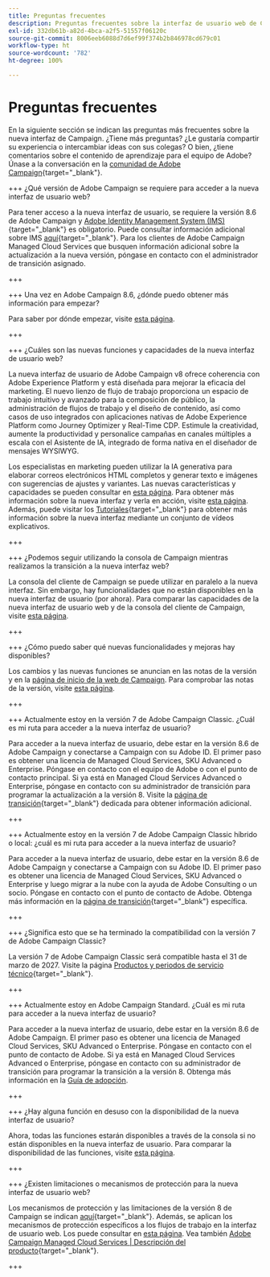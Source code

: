 ```yaml
---
title: Preguntas frecuentes
description: Preguntas frecuentes sobre la interfaz de usuario web de Campaign
exl-id: 332db61b-a82d-4bca-a2f5-51557f06120c
source-git-commit: 8006eeb6088d7d6ef99f374b2b846978cd679c01
workflow-type: ht
source-wordcount: '782'
ht-degree: 100%

---
```


# Preguntas frecuentes

En la siguiente sección se indican las preguntas más frecuentes sobre la nueva interfaz de Campaign. ¿Tiene más preguntas? ¿Le gustaría compartir su experiencia o intercambiar ideas con sus colegas? O bien, ¿tiene comentarios sobre el contenido de aprendizaje para el equipo de Adobe? Únase a la conversación en la [comunidad de Adobe Campaign](https://experienceleaguecommunities.adobe.com/t5/adobe-campaign-classic-v7/ct-p/adobe-campaign-classic-community?profile.language=es){target="_blank"}.

+++ ¿Qué versión de Adobe Campaign se requiere para acceder a la nueva interfaz de usuario web?

Para tener acceso a la nueva interfaz de usuario, se requiere la versión 8.6 de Adobe Campaign y [Adobe Identity Management System (IMS)](https://helpx.adobe.com/es/enterprise/using/identity.html){target="_blank"} es obligatorio. Puede consultar información adicional sobre IMS [aquí](https://experienceleague.adobe.com/es/docs/campaign/technotes-ac/tn-new/migrate-users-to-ims){target="_blank"}. Para los clientes de Adobe Campaign Managed Cloud Services que busquen información adicional sobre la actualización a la nueva versión, póngase en contacto con el administrador de transición asignado.

+++

+++ Una vez en Adobe Campaign 8.6, ¿dónde puedo obtener más información para empezar?

Para saber por dónde empezar, visite [esta página](../get-started/get-started.md).

+++

+++ ¿Cuáles son las nuevas funciones y capacidades de la nueva interfaz de usuario web?

La nueva interfaz de usuario de Adobe Campaign v8 ofrece coherencia con Adobe Experience Platform y está diseñada para mejorar la eficacia del marketing. El nuevo lienzo de flujo de trabajo proporciona un espacio de trabajo intuitivo y avanzado para la composición de público, la administración de flujos de trabajo y el diseño de contenido, así como casos de uso integrados con aplicaciones nativas de Adobe Experience Platform como Journey Optimizer y Real-Time CDP.  Estimule la creatividad, aumente la productividad y personalice campañas en canales múltiples a escala con el Asistente de IA, integrado de forma nativa en el diseñador de mensajes WYSIWYG.

Los especialistas en marketing pueden utilizar la IA generativa para elaborar correos electrónicos HTML completos y generar texto e imágenes con sugerencias de ajustes y variantes. Las nuevas características y capacidades se pueden consultar en [esta página](../rn/whats-new.md). Para obtener más información sobre la nueva interfaz y verla en acción, visite [esta página](../get-started/user-interface.md). Además, puede visitar los [Tutoriales](https://experienceleague.adobe.com/es/docs/campaign-web-learn/tutorials/overview){target="_blank"} para obtener más información sobre la nueva interfaz mediante un conjunto de vídeos explicativos.

+++

+++ ¿Podemos seguir utilizando la consola de Campaign mientras realizamos la transición a la nueva interfaz web?

La consola del cliente de Campaign se puede utilizar en paralelo a la nueva interfaz. Sin embargo, hay funcionalidades que no están disponibles en la nueva interfaz de usuario (por ahora). Para comparar las capacidades de la nueva interfaz de usuario web y de la consola del cliente de Campaign, visite [esta página](../get-started/capability-matrix.md).

+++

+++ ¿Cómo puedo saber qué nuevas funcionalidades y mejoras hay disponibles?

Los cambios y las nuevas funciones se anuncian en las notas de la versión y en la [página de inicio de la web de Campaign](../get-started/user-interface.md#user-interface-home). Para comprobar las notas de la versión, visite [esta página](../rn/release-notes.md).

+++

+++ Actualmente estoy en la versión 7 de Adobe Campaign Classic. ¿Cuál es mi ruta para acceder a la nueva interfaz de usuario?

Para acceder a la nueva interfaz de usuario, debe estar en la versión 8.6 de Adobe Campaign y conectarse a Campaign con su Adobe ID. El primer paso es obtener una licencia de Managed Cloud Services, SKU Advanced o Enterprise. Póngase en contacto con el equipo de Adobe o con el punto de contacto principal. Si ya está en Managed Cloud Services Advanced o Enterprise, póngase en contacto con su administrador de transición para programar la actualización a la versión 8. Visite la [página de transición](https://experienceleague.adobe.com/es/docs/campaign/campaign-v8/new/v7-to-v8){target="_blank"} dedicada para obtener información adicional.

+++

+++ Actualmente estoy en la versión 7 de Adobe Campaign Classic híbrido o local: ¿cuál es mi ruta para acceder a la nueva interfaz de usuario?

Para acceder a la nueva interfaz de usuario, debe estar en la versión 8.6 de Adobe Campaign y conectarse a Campaign con su Adobe ID. El primer paso es obtener una licencia de Managed Cloud Services, SKU Advanced o Enterprise y luego migrar a la nube con la ayuda de Adobe Consulting o un socio. Póngase en contacto con el punto de contacto de Adobe. Obtenga más información en la [página de transición](https://experienceleague.adobe.com/es/docs/campaign/campaign-v8/new/v7-to-v8){target="_blank"} específica.

+++

+++ ¿Significa esto que se ha terminado la compatibilidad con la versión 7 de Adobe Campaign Classic?

La versión 7 de Adobe Campaign Classic será compatible hasta el 31 de marzo de 2027. Visite la página [Productos y periodos de servicio técnico](https://helpx.adobe.com/es/support/programs/eol-matrix.html){target="_blank"}.

+++

+++ Actualmente estoy en Adobe Campaign Standard. ¿Cuál es mi ruta para acceder a la nueva interfaz de usuario?

Para acceder a la nueva interfaz de usuario, debe estar en la versión 8.6 de Adobe Campaign. El primer paso es obtener una licencia de Managed Cloud Services, SKU Advanced o Enterprise. Póngase en contacto con el punto de contacto de Adobe. Si ya está en Managed Cloud Services Advanced o Enterprise, póngase en contacto con su administrador de transición para programar la transición a la versión 8. Obtenga más información en la [Guía de adopción](../../adoption/home.md).

+++

+++ ¿Hay alguna función en desuso con la disponibilidad de la nueva interfaz de usuario?

Ahora, todas las funciones estarán disponibles a través de la consola si no están disponibles en la nueva interfaz de usuario. Para comparar la disponibilidad de las funciones, visite [esta página](../get-started/capability-matrix.md).

+++

+++ ¿Existen limitaciones o mecanismos de protección para la nueva interfaz de usuario web?

Los mecanismos de protección y las limitaciones de la versión 8 de Campaign se indican [aquí](https://experienceleague.adobe.com/es/docs/campaign/campaign-v8/releases/ac-guardrails){target="_blank"}. Además, se aplican los mecanismos de protección específicos a los flujos de trabajo en la interfaz de usuario web. Los puede consultar en [esta página](../get-started/guardrails.md). Vea también [Adobe Campaign Managed Cloud Services | Descripción del producto](https://helpx.adobe.com/es/legal/product-descriptions/adobe-campaign-managed-cloud-services.html){target="_blank"}.

+++